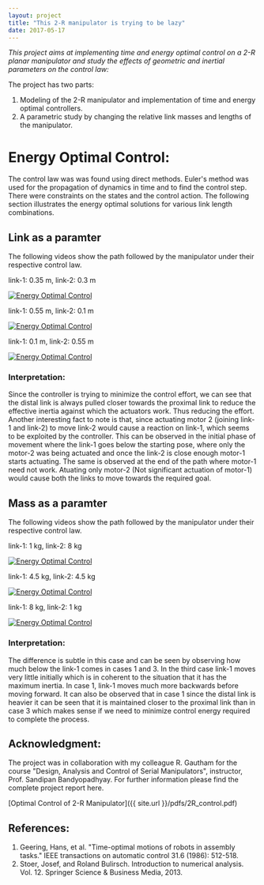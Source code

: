```yaml
---
layout: project
title: "This 2-R manipulator is trying to be lazy"
date: 2017-05-17
---
```


*This project aims at implementing time and energy optimal control on a 2-R planar manipulator and study the effects of geometric and inertial parameters on the control law:*

The project has two parts:
<ol>
<li>Modeling of the 2-R manipulator and implementation of time and energy optimal controllers.</li>
<li>A parametric study by changing the relative link masses and lengths of the manipulator.</li>
</ol>

# Energy Optimal Control:
The control law was was found using direct methods. Euler's method was used for the propagation of dynamics in time and to find the control step.  There were constraints on the states and the control action. The following section illustrates the energy optimal solutions for various link length combinations.

## Link as a paramter
The following videos show the path followed by the manipulator under their respective control law.

link-1: 0.35 m, link-2: 0.3 m

[![Energy Optimal Control](http://img.youtube.com/vi/2JrzHURlHvY/0.jpg#center)](http://www.youtube.com/watch?v=2JrzHURlHvY "2-R Energy Optimal Control")

link-1: 0.55 m, link-2: 0.1 m

[![Energy Optimal Control](http://img.youtube.com/vi/utFf0bHNMCA/0.jpg#center)](http://www.youtube.com/watch?v=utFf0bHNMCA "2-R Energy Optimal Control")

link-1: 0.1 m, link-2: 0.55 m

[![Energy Optimal Control](http://img.youtube.com/vi/SDWUbYIC_J0/0.jpg#center)](http://www.youtube.com/watch?v=SDWUbYIC_J0 "2-R Energy Optimal Control")


### Interpretation:
Since the controller is trying to minimize the control effort, we can see that the distal link is always pulled closer towards the proximal link to reduce the effective inertia against which the actuators work. Thus reducing the effort. Another interesting fact to note is that, since actuating motor 2 (joining link-1 and link-2) to move link-2 would cause a reaction on link-1, which seems to be exploited by the controller. This can be observed in the initial phase of movement where the link-1 goes below the starting pose, where only the motor-2 was being actuated and once the link-2 is close enough motor-1 starts actuating. The same is observed at the end of the path where motor-1 need not work. Atuating only motor-2 (Not significant actuation of motor-1) would cause both the links to move towards the required goal.

## Mass as a paramter
The following videos show the path followed by the manipulator under their respective control law.

link-1: 1 kg, link-2: 8 kg

[![Energy Optimal Control](http://img.youtube.com/vi/q5BXF6bjdrg/0.jpg#center)](http://www.youtube.com/watch?v=q5BXF6bjdrg "2-R Energy Optimal Control")

link-1: 4.5 kg, link-2: 4.5 kg

[![Energy Optimal Control](http://img.youtube.com/vi/VkHPzQlsNew/0.jpg#center)](http://www.youtube.com/watch?v=VkHPzQlsNew "2-R Energy Optimal Control")

link-1: 8 kg, link-2: 1 kg

[![Energy Optimal Control](http://img.youtube.com/vi/ka6JoWCYZB4/0.jpg#center)](http://www.youtube.com/watch?v=ka6JoWCYZB4 "2-R Energy Optimal Control")


### Interpretation:
The difference is subtle in this case and can be seen by observing how much below the link-1 comes in cases 1 and 3. In the third case link-1 moves very little initially which is in coherent to the situation that it has the maximum inertia. In case 1, link-1 moves much more backwards before moving forward. It can also be observed that in case 1 since the distal link is heavier it can be seen that it is maintained closer to the proximal link than in case 3 which makes sense if we need to minimize control energy required to complete the process.

## Acknowledgment:
The project was in collaboration with my colleague R. Gautham for the course "Design, Analysis and Control of Serial Manipulators", instructor, Prof. Sandipan Bandyopadhyay. For further information please find the complete project report here. 

[Optimal Control of 2-R Manipulator]({{ site.url }}/pdfs/2R_control.pdf)

## **References**:
1. Geering, Hans, et al. "Time-optimal motions of robots in assembly tasks." IEEE transactions on automatic control 31.6 (1986): 512-518.
2. Stoer, Josef, and Roland Bulirsch. Introduction to numerical analysis. Vol. 12. Springer Science & Business Media, 2013.

